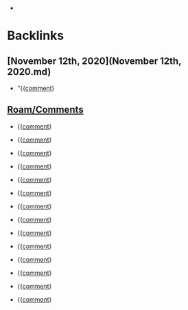 - 

# Backlinks
## [November 12th, 2020](November 12th, 2020.md)
- "{{[comment](comment.md)}

## [Roam/Comments](Roam/Comments.md)
- {{[comment](comment.md)}

- {{[comment](comment.md)}

- {{[comment](comment.md)}

- {{[comment](comment.md)}

- {{[comment](comment.md)}

- {{[comment](comment.md)}

- {{[comment](comment.md)}

- {{[comment](comment.md)}

- {{[comment](comment.md)}

- {{[comment](comment.md)}

- {{[comment](comment.md)}

- {{[comment](comment.md)}

- {{[comment](comment.md)}

- {{[comment](comment.md)}

